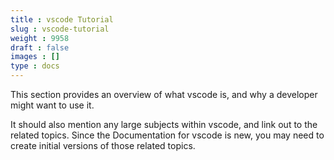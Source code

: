 ```yaml
---
title : vscode Tutorial
slug : vscode-tutorial
weight : 9958
draft : false
images : []
type : docs
---
```


This section provides an overview of what vscode is, and why a developer might want to use it.

It should also mention any large subjects within vscode, and link out to the related topics.  Since the Documentation for vscode is new, you may need to create initial versions of those related topics.

